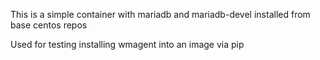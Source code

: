 This is a simple container with mariadb and mariadb-devel installed from base centos repos

Used for testing installing wmagent into an image via pip

